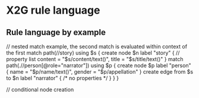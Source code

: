 # X2G rule language

## Rule language by example

// nested match example, the second match is evaluated within context of the first
match path(//story) using $s {
    create node $n label "story" {
        // property list
        content = "$s/content/text()",
        title = "$s/title/text()"
    }
    match path(.//person[@role="narrator"]) using $p {
        create node $p label "person" {
            name = "$p/name/text()",
            gender = "$p/appellation"
        }
        create edge from $s to $n label "narrator" { /* no properties */ }
    }
}

// conditional node creation
